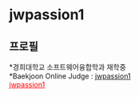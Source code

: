 jwpassion1 
=============
프로필
-------------
*경희대학교 소프트웨어융합학과 재학중   
*Baekjoon Online Judge : <span style="color:#0000ff">[jwpassion1](https://www.acmicpc.net/user/jwpassion1)</span>   
<a href="https://www.acmicpc.net/user/jwpassion1" style="color: red;">jwpassion1</a>
